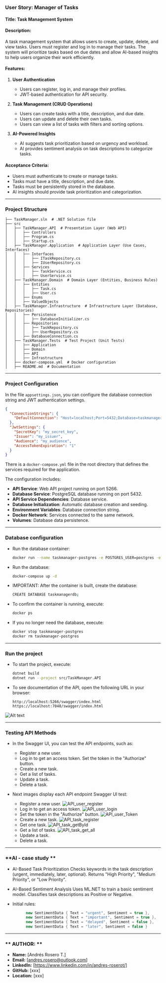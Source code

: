﻿
### User Story: Manager of Tasks

#### **Title:** Task Management System

#### **Description:**
A task management system that allows users to create, update, delete, and view tasks. Users must register and log in to manage their tasks. The system will prioritize tasks based on due dates and allow AI-based insights to help users organize their work efficiently.

#### **Features:**
1. **User Authentication**
   - Users can register, log in, and manage their profiles.
   - JWT-based authentication for API security.

2. **Task Management (CRUD Operations)**
   - Users can create tasks with a title, description, and due date.
   - Users can update and delete their own tasks.
   - Users can view a list of tasks with filters and sorting options.

3. **AI-Powered Insights**
   - AI suggests task prioritization based on urgency and workload.
   - AI provides sentiment analysis on task descriptions to categorize tasks.

#### **Acceptance Criteria:**
- Users must authenticate to create or manage tasks.
- Tasks must have a title, description, and due date.
- Tasks must be persistently stored in the database.
- AI insights should provide task prioritization and categorization.

---

### Project Structure
```
├── TaskManager.sln  # .NET Solution file
├── src
│   ├── TaskManager.API  # Presentation Layer (Web API)
│   │   ├── Controllers
│   │   ├── Program.cs
│   │   ├── Startup.cs
│   ├── TaskManager.Application  # Application Layer (Use Cases, Interfaces)
│   │   ├── Interfaces
│   │   │   ├── ITaskRepository.cs
│   │   │   ├── IUserRepository.cs
│   │   ├── Services
│   │   │   ├── TaskService.cs
│   │   │   ├── UserService.cs
│   ├── TaskManager.Domain  # Domain Layer (Entities, Business Rules)
│   │   ├── Entities
│   │   │   ├── Task.cs
│   │   │   ├── User.cs
│   │   ├── Enums
│   │   ├── ValueObjects
│   ├── TaskManager.Infrastructure  # Infrastructure Layer (Database, Repositories)
│   │   ├── Persistence
│   │   │   ├── DatabaseInitializer.cs
│   │   ├── Repositories
│   │   │   ├── TaskRepository.cs
│   │   │   ├── UserRepository.cs
│   │   ├── DatabaseConnection.cs
│   ├── TaskManager.Tests  # Test Project (Unit Tests)
│   │   ├── Application
│   │   ├── Domain
│   │   ├── API
│   │   ├── Infrastructure
│   ├── docker-compose.yml  # Docker configuration
│   ├── README.md  # Documentation
```

---

### **Project Configuration**
In the file `appsettings.json`, you can configure the database connection string and JWT authentication settings.
```json
{
  "ConnectionStrings": {
	"DefaultConnection": "Host=localhost;Port=5432;Database=taskmanagerdb;Username=postgres;Password=admin"
  },
  "JwtSettings": {
	"SecretKey": "my_secret_key",
	"Issuer": "my_issuer",
	"Audience": "my_audience",
	"AccessTokenExpiration": "1"
  }
}
```
There is a `docker-compose.yml` file in the root directory that defines the services required for the application. 

The configuration includes:

- **API Service**: Web API project running on port 5266.
- **Database Service**: PostgreSQL database running on port 5432.
- **API Service Dependencies**: Database service.
- **Database Initialization**: Automatic database creation and seeding.
- **Environment Variables**: Database connection string.
- **Docker Network**: Services connected to the same network.
- **Volumes**: Database data persistence.

---

### **Database configuration**
- Run the database container:
  ```sh
  docker run --name taskmanager-postgres -e POSTGRES_USER=postgres -e POSTGRES_PASSWORD=admin -e POSTGRES_DB=taskmanagerdb -p 5432:5432 -d postgres
  ```
  
- Run the database:
  ```sh
  docker-compose up -d
  ```
- IMPORTANT: After the container is built, create the database:
  ```sh
  CREATE DATABASE taskmanagerdb;
  ```
- To confirm the container is running, execute:
  ```sh
  docker ps
  ```

- If you no longer need the database, execute:
  ```sh
  docker stop taskmanager-postgres
  docker rm taskmanager-postgres
  ```
  
---

### **Run the project**

- To start the project, execute:
  ```sh
  dotnet build
  dotnet run --project src/TaskManager.API
  ```

- To see documentation of the API, open the following URL in your browser:
  ```
  http://localhost:5266/swagger/index.html
  https://localhost:7048/swagger/index.html

![Alt text](images/suwaggerDoc.png)

---

### **Testing API Methods**

- In the Swagger UI, you can test the API endpoints, such as:
  - Register a new user.
  - Log in to get an access token. Set the token in the "Authorize" button.
  - Create a new task.
  - Get a list of tasks.
  - Update a task.
  - Delete a task.

- Next images display each API endpoint Swagger UI test:
  - Register a new user.
![API_user_register](images/API_user_register.png)
  - Log in to get an access token. 
![API_user_login](images/API_user_login.png)
  - Set the token in the "Authorize" button.
![API_user_Token](images/API_user_Token.png)
  - Create a new task.
![API_task_register](images/API_task_register.png)
  - Get one task.
![API_task_getById](images/API_task_getById.png)
  - Get a list of tasks.
![API_task_get_all](images/API_task_get_all.png)
  - Update a task.
  - Delete a task.
---

### **AI - case study **

- AI-Based Task Prioritization
Checks keywords in the task description (urgent, immediately, later, optional).
Returns "High Priority", "Medium Priority", or "Low Priority".

- AI-Based Sentiment Analysis
Uses ML.NET to train a basic sentiment model.
Classifies task descriptions as Positive or Negative.

- Initial rules:

  ```C#
        new SentimentData { Text = "urgent", Sentiment = true },
        new SentimentData { Text = "important", Sentiment = true },
        new SentimentData { Text = "delayed", Sentiment = false },
        new SentimentData { Text = "later", Sentiment = false }
  ```

  
---

### ** AUTHOR: **
- **Name:**	 [Andrés Rosero T.]
- **Email:** [andres.rosero@outlook.com]
- **LinkedIn:** [https://www.linkedin.com/in/andres-roserot/]
- **GitHub:** [xxx]
- **Location:** [xxx]
